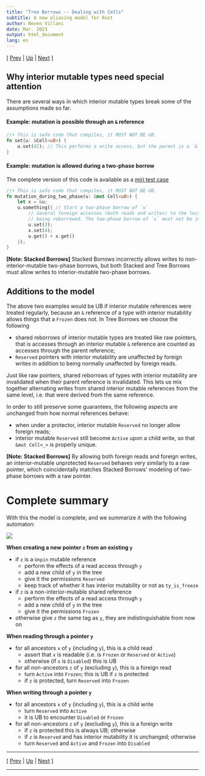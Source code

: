 ```yaml
---
title: "Tree Borrows -- Dealing with Cells"
subtitle: A new aliasing model for Rust
author: Neven Villani
date: Mar. 2023
output: html_document
lang: en
---
```


\[ [Prev](protectors.html) | [Up](index.html) | [Next](range.html) \]

## Why interior mutable types need special attention

There are several ways in which interior mutable types break some of the assumptions
made so far.

#### Example: mutation is possible through an `&` reference

```rust
//+ This is safe code that compiles, it MUST NOT BE UB.
fn set(u: &Cell<u8>) {
    u.set(42); // This performs a write access, but the parent is a `&` which should be `Frozen` ?
}
```

#### Example: mutation is allowed during a two-phase borrow

The complete version of this code is available as a
[miri test case](https://github.com/rust-lang/miri/blob/master/tests/pass/tree-borrows/2phase-interiormut.rs)

```rust
//+ This is safe code that compiles, it MUST NOT BE UB.
fn mutation_during_two_phase(u: &mut Cell<u8>) {
    let x = &u;
    u.something({ // Start a two-phase borrow of `u`
        // Several foreign accesses (both reads and writes) to the location
        // being reborrowed. The two-phase borrow of `u` must not be invalidated at any point.
        u.set(3);
        x.set(4);
        u.get() + x.get()
    });
}
```

> <span class="sbnote">
**[Note: Stacked Borrows]** Stacked Borrows incorrectly allows writes to non-interior-mutable
two-phase borrows, but both Stacked and Tree Borrows must allow writes to interior-mutable two-phase borrows.
</span>

## Additions to the model

The above two examples would be UB if interior mutable references were treated regularly,
because an `&` reference of a type with interior mutability allows things that a `Frozen` does
not.
In Tree Borrows we choose the following

- shared reborrows of interior mutable types are treated like raw pointers, that is
  accesses through an interior mutable `&` reference are counted as accesses through
  the parent reference;
- `Reserved` pointers with interior mutability are unaffected by foreign writes
  in addition to being normally unaffected by foreign reads.

Just like raw pointers, shared reborrows of types with interior mutability are invalidated
when their parent reference is invalidated. This lets us mix together alternating
writes from shared interior mutable references from the same level, i.e. that
were derived from the same reference.

In order to still preserve some guarantees, the following aspects are unchanged
from how normal references behave:

- when under a protector, interior mutable `Reserved` no longer allow foreign reads;
- interior mutable `Reserved` still become `Active` upon a child write, so that
  `&mut Cell<_>` is properly unique.

> <span class="sbnote">
**[Note: Stacked Borrows]**
By allowing both foreign reads and foreign writes, an interior-mutable unprotected `Reserved`
behaves very similarly to a raw pointer, which coincidentally matches Stacked Borrows' modeling
of two-phase borrows with a raw pointer.
</span>


# Complete summary

With this the model is complete, and we summarize it with the following automaton:

![](automaton.svg)

**When creating a new pointer `z` from an existing `y`**

- if `z` is a `Unpin` mutable reference
    - perform the effects of a read access through `y`
    - add a new child of `y` in the tree
    - give it the permissions `Reserved`
    - keep track of whether it has interior mutability or not as `ty_is_freeze`
- if `z` is a non-interior-mutable shared reference
    - perform the effects of a read access through `y`
    - add a new child of `y` in the tree
    - give it the permissions `Frozen`
- otherwise give `z` the same tag as `y`, they are indistinguishable from now on

**When reading through a pointer `y`**

- for all ancestors `x` of `y` (including `y`), this is a child read
    - assert that `x` is readable (i.e. is `Frozen` or `Reserved` or `Active`)
    - otherwise (if `x` is `Disabled`) this is UB
- for all non-ancestors `z` of `y` (excluding `y`), this is a foreign read
    - turn `Active` into `Frozen`; this is UB if `z` is protected
    - if `z` is protected, turn `Reserved` into `Frozen`

**When writing through a pointer `y`**

- for all ancestors `x` of `y` (including `y`), this is a child write
    - turn `Reserved` into `Active`
    - it is UB to encounter `Disabled` or `Frozen`
- for all non-ancestors `z` of `y` (excluding `y`), this is a foreign write
    - if `z` is protected this is always UB; otherwise
    - if `z` is `Reserved` and has interior mutability it is unchanged; otherwise
    - turn `Reserved` and `Active` and `Frozen` into `Disabled`


---

\[ [Prev](protectors.html) | [Up](index.html) | [Next](range.html) \]

---
